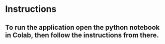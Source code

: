 # Instructions
## To run the application open the python notebook in Colab, then follow the instructions from there.
